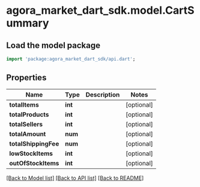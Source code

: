 # agora_market_dart_sdk.model.CartSummary

## Load the model package
```dart
import 'package:agora_market_dart_sdk/api.dart';
```

## Properties
Name | Type | Description | Notes
------------ | ------------- | ------------- | -------------
**totalItems** | **int** |  | [optional] 
**totalProducts** | **int** |  | [optional] 
**totalSellers** | **int** |  | [optional] 
**totalAmount** | **num** |  | [optional] 
**totalShippingFee** | **num** |  | [optional] 
**lowStockItems** | **int** |  | [optional] 
**outOfStockItems** | **int** |  | [optional] 

[[Back to Model list]](../README.md#documentation-for-models) [[Back to API list]](../README.md#documentation-for-api-endpoints) [[Back to README]](../README.md)



